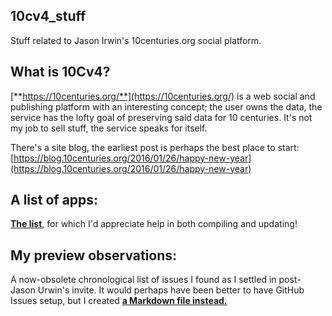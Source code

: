 ## 10cv4_stuff

Stuff related to Jason Irwin's 10centuries.org social platform.

## What is 10Cv4?

[**https://10centuries.org/**](https://10centuries.org/) is a web social and publishing platform with an interesting concept; the user owns the data, the service has the lofty goal of preserving said data for 10 centuries.  It's not my job to sell stuff, the service speaks for itself.

There's a site blog, the earliest post is perhaps the best place to start: [https://blog.10centuries.org/2016/01/26/happy-new-year](https://blog.10centuries.org/2016/01/26/happy-new-year)

## A list of apps:

[**The list**](../../wiki/App-list), for which I'd appreciate help in both compiling and updating!

## My preview observations:

A now-obsolete chronological list of issues I found as I settled in post- Jason Urwin's invite.  It would perhaps have been better to have GitHub Issues setup, but I created [**a Markdown file instead.**](preview_observations.md)
